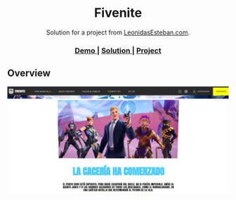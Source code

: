 <h1 align="center">Fivenite</h1>

<div align="center">
   Solution for a project from  <a href="https://leonidasesteban.com/proyectos" target="_blank">LeonidasEsteban.com</a>.
</div>

<div align="center">
  <h3>
    <a href="https://alecanl.github.io/fivenite/">
      Demo
    </a>
    <span> | </span>
    <a href="https://github.com/AlecANL/fivenite">
      Solution
    </a>
    <span> | </span>
    <a href="https://leonidasesteban.com/proyectos/fivenite">
      Project
    </a>
  </h3>
</div>

<!-- OVERVIEW -->

## Overview

![screenshot](/src/assets/images/design.png)
